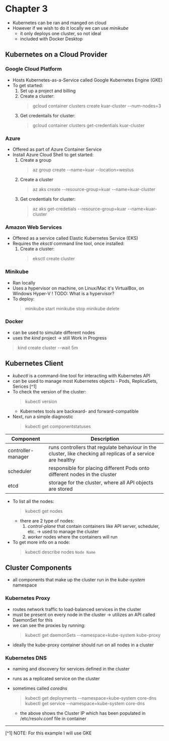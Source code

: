 # Chapter 3


- Kubernetes can be ran and manged on cloud
- However if we wish to do it locally we can use *minikube*
    - it only deploys one cluster, so not ideal
    - included with Docker Desktop

## Kubernetes on a Cloud Provider

### Google Cloud Platform

- Hosts Kubernetes-as-a-Service called Google Kubernetes Engine (GKE)
- To get started:
    1. Set up a project and billing
    2. Create a cluster:
        > gcloud container clusters create kuar-cluster --num-nodes=3
    3. Get credentails for cluster:
        > gcloud container clusters get-credentials kuar-cluster

### Azure

- Offered as part of Azure Container Service
- Install Azure Cloud Shell to get started:
    1. Create a group
        > az group create --name=kuar --location=westus
    2. Create a cluster
        > az aks create --resource-group=kuar --name=kuar-cluster
    3. Get credentials for cluster:
        > az aks get-credetials --resource-group=kuar --name=kuar-cluster

### Amazon Web Services

- Offered as a service called Elastic Kubernetes Service (EKS)
- Requires the *eksctl* command line tool, once installed:
    1. Create a cluster:
        > eksctl create cluster

### Minikube

- Ran locally
- Uses a hypervisor on machine, on Linux/Mac it's VirtualBox, on Windows Hyper-V
! TODO: What is a hypervisor?
- To deploy:
    > minikube start
    > minikube stop
    > minikube delete

### Docker

- can be used to simulate different nodes
- uses the *kind* project -> still Work in Progress
> kind create cluster --wait 5m

## Kubernetes Client

- *kubectl* is a command-line tool for interacting with Kubernetes API
- can be used to manage most Kubernetes objects - Pods, ReplicaSets, Serices [^1]
- To check the version of the cluster:
    > kubectl version
    - Kubernetes tools are backward- and forward-compatible
- Next, run a simple diagnostic
    > kubectl get componentstatuses

| Component | Description |
| ----------- | ----------- |
| controller-manager | runs controllers that regulate behaviour in the cluster, like checking all replicas of a service are healthy |
| scheduler | responsible for placing different Pods onto different nodes in the cluster |
| etcd | storage for the cluster, where all API objects are stored |
- To list all the nodes:
    > kubectl get nodes
    - there are 2 type of nodes: 
        1. *control-plane* that contain containers like API server, scheduler, etc. -> used to manage the cluster
        2. *worker* nodes where the containers will run
- To get more info on a node:
    > kubectl describe nodes `Node Name`


## Cluster Components

- all components that make up the cluster run in the *kube-system* namespace

### Kubernetes Proxy

- routes network traffic to load-balanced services in the cluster
- must be present on every node in the cluster -> utilizes an API called DaemonSet for this
- we can see the proxies by running:
    > kubectl get daemonSets --namespace=kube-system kube-proxy
- ideally the kube-proxy container should run on all nodes in a cluster

### Kubernetes DNS

- naming and discovery for services defined in the cluster
- runs as a replicated service on the cluster 
- sometimes called *coredns*
    > kubectl get deployments --namespace=kube-system core-dns
    > kubectl get service --namespace=kube-system core-dns
        
    - the above shows the Cluster IP which has been populated in /etc/resolv.conf file in container

---
[^1] NOTE: For this example I will use GKE

        